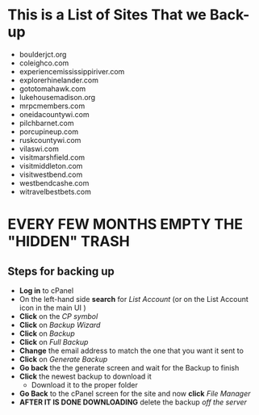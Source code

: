 # This is a List of Sites That we Back-up

+ boulderjct.org
+ coleighco.com
+ experiencemississippiriver.com
+ explorerhinelander.com
+ gototomahawk.com
+ lukehousemadison.org
+ mrpcmembers.com
+ oneidacountywi.com
+ pilchbarnet.com
+ porcupineup.com
+ ruskcountywi.com
+ vilaswi.com
+ visitmarshfield.com
+ visitmiddleton.com
+ visitwestbend.com
+ westbendcashe.com
+ witravelbestbets.com

# EVERY FEW MONTHS EMPTY THE "HIDDEN" TRASH

## Steps for backing up

+ **Log in** to cPanel
+ On the left-hand side **search** for *List Account* (or on the List Account icon in the main UI )
+ **Click** on the *CP symbol*
+ **Click** on *Backup Wizard*
+ **Click** on *Backup*
+ **Click** on *Full Backup*
+ **Change** the email address to match the one that you want it sent to
+ **Click** on *Generate Backup*
+ **Go back** the the generate screen and wait for the Backup to finish
+ **Click** the newest backup to download it
  + Download it to the proper folder
+ **Go Back** to the cPanel screen for the site and now **click** *File Manager*
+ **AFTER IT IS DONE DOWNLOADING** delete the backup *off the server*

